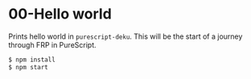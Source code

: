 # 00-Hello world

Prints hello world in `purescript-deku`. This will be the start of a journey through FRP in PureScript.

```bash
$ npm install
$ npm start
```